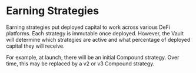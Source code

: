 # Earning Strategies

Earning strategies put deployed capital to work across various DeFi platforms. Each strategy is immutable once deployed. However, the Vault will determine which strategies are active and what percentage of deployed capital they will receive. 

For example, at launch, there will be an initial Compound strategy. Over time, this may be replaced by a v2 or v3 Compound strategy.

